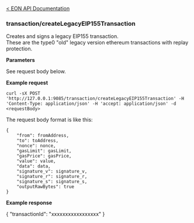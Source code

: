 [&lt; EON API Documentation](/doc/api/index.md) 
### transaction/createLegacyEIP155Transaction

Creates and signs a legacy EIP155 transaction.\
These are the type0 "old" legacy version ethereum transactions with replay protection.

**Parameters**

See request body below.

**Example request**

    curl -sX POST 'http://127.0.0.1:9085/transaction/createLegacyEIP155Transaction' -H 'Content-Type: application/json' -H 'accept: application/json' -d <requestBody>

The request body format is like this:

    {
        "from": fromAddress,
        "to": toAddress,
        "nonce": nonce,
        "gasLimit": gasLimit,
        "gasPrice": gasPrice,
        "value": value,
        "data": data,
        "signature_v": signature_v,
        "signature_r": signature_r,
        "signature_s": signature_s,
        "outputRawBytes": true
    }

**Example response**

{
    "transactionId": "xxxxxxxxxxxxxxxxx"
}